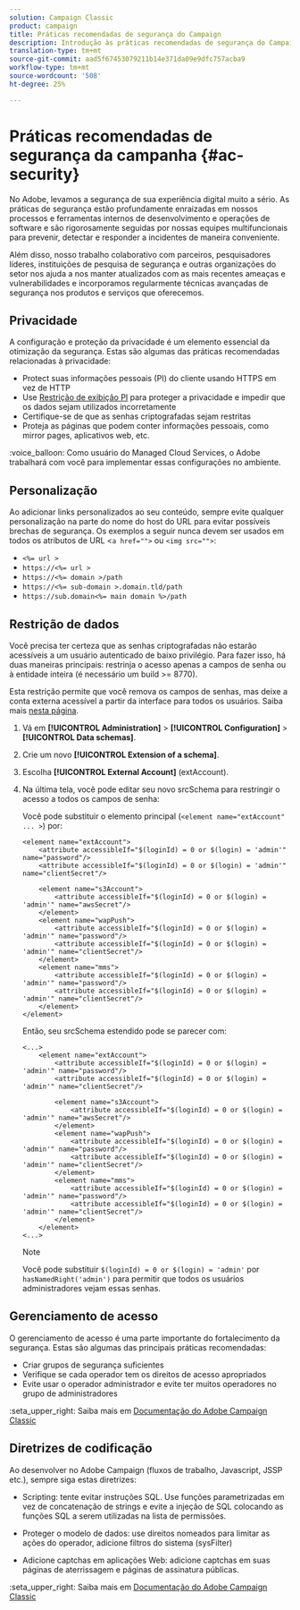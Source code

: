 ```yaml
---
solution: Campaign Classic
product: campaign
title: Práticas recomendadas de segurança do Campaign
description: Introdução às práticas recomendadas de segurança do Campaign
translation-type: tm+mt
source-git-commit: aad5f67453079211b14e371da09e9dfc757acba9
workflow-type: tm+mt
source-wordcount: '508'
ht-degree: 25%

---
```


# Práticas recomendadas de segurança da campanha {#ac-security}

No Adobe, levamos a segurança de sua experiência digital muito a sério. As práticas de segurança estão profundamente enraizadas em nossos processos e ferramentas internos de desenvolvimento e operações de software e são rigorosamente seguidas por nossas equipes multifuncionais para prevenir, detectar e responder a incidentes de maneira conveniente.

Além disso, nosso trabalho colaborativo com parceiros, pesquisadores líderes, instituições de pesquisa de segurança e outras organizações do setor nos ajuda a nos manter atualizados com as mais recentes ameaças e vulnerabilidades e incorporamos regularmente técnicas avançadas de segurança nos produtos e serviços que oferecemos.

## Privacidade

A configuração e proteção da privacidade é um elemento essencial da otimização da segurança. Estas são algumas das práticas recomendadas relacionadas à privacidade:

* Protect suas informações pessoais (PI) do cliente usando HTTPS em vez de HTTP
* Use [Restrição de exibição PI](../dev/restrict-pi-view.md) para proteger a privacidade e impedir que os dados sejam utilizados incorretamente
* Certifique-se de que as senhas criptografadas sejam restritas
* Proteja as páginas que podem conter informações pessoais, como mirror pages, aplicativos web, etc.

:voice_balloon: Como usuário do Managed Cloud Services, o Adobe trabalhará com você para implementar essas configurações no ambiente.

## Personalização

Ao adicionar links personalizados ao seu conteúdo, sempre evite qualquer personalização na parte do nome do host do URL para evitar possíveis brechas de segurança. Os exemplos a seguir nunca devem ser usados em todos os atributos de URL &lt;`a href="">` ou `<img src="">`:

* `<%= url >`
* `https://<%= url >`
* `https://<%= domain >/path`
* `https://<%= sub-domain >.domain.tld/path`
* `https://sub.domain<%= main domain %>/path`

## Restrição de dados

Você precisa ter certeza que as senhas criptografadas não estarão acessíveis a um usuário autenticado de baixo privilégio. Para fazer isso, há duas maneiras principais: restrinja o acesso apenas a campos de senha ou à entidade inteira (é necessário um build >= 8770).

Esta restrição permite que você remova os campos de senhas, mas deixe a conta externa acessível a partir da interface para todos os usuários. Saiba mais [nesta página](../dev/restrict-pi-view.md).

1. Vá em **[!UICONTROL Administration]** > **[!UICONTROL Configuration]** > **[!UICONTROL Data schemas]**.

1. Crie um novo **[!UICONTROL Extension of a schema]**.

1. Escolha **[!UICONTROL External Account]** (extAccount).

1. Na última tela, você pode editar seu novo srcSchema para restringir o acesso a todos os campos de senha:

   Você pode substituir o elemento principal (`<element name="extAccount" ... >`) por:

   ```
   <element name="extAccount">
       <attribute accessibleIf="$(loginId) = 0 or $(login) = 'admin'" name="password"/>
       <attribute accessibleIf="$(loginId) = 0 or $(login) = 'admin'" name="clientSecret"/>
   
       <element name="s3Account">
           <attribute accessibleIf="$(loginId) = 0 or $(login) = 'admin'" name="awsSecret"/>
       </element>
       <element name="wapPush">
           <attribute accessibleIf="$(loginId) = 0 or $(login) = 'admin'" name="password"/>
           <attribute accessibleIf="$(loginId) = 0 or $(login) = 'admin'" name="clientSecret"/>
       </element>
       <element name="mms">
           <attribute accessibleIf="$(loginId) = 0 or $(login) = 'admin'" name="password"/>
           <attribute accessibleIf="$(loginId) = 0 or $(login) = 'admin'" name="clientSecret"/>
       </element>
   </element>
   ```

   Então, seu srcSchema estendido pode se parecer com:

   ```
   <...>
       <element name="extAccount">
           <attribute accessibleIf="$(loginId) = 0 or $(login) = 'admin'" name="password"/>
           <attribute accessibleIf="$(loginId) = 0 or $(login) = 'admin'" name="clientSecret"/>
   
           <element name="s3Account">
               <attribute accessibleIf="$(loginId) = 0 or $(login) = 'admin'" name="awsSecret"/>
           </element>
           <element name="wapPush">
               <attribute accessibleIf="$(loginId) = 0 or $(login) = 'admin'" name="password"/>
               <attribute accessibleIf="$(loginId) = 0 or $(login) = 'admin'" name="clientSecret"/>
           </element>
           <element name="mms">
               <attribute accessibleIf="$(loginId) = 0 or $(login) = 'admin'" name="password"/>
               <attribute accessibleIf="$(loginId) = 0 or $(login) = 'admin'" name="clientSecret"/>
           </element>
       </element>
   <...> 
   ```

   >[!NOTE]
   >
   >Você pode substituir `$(loginId) = 0 or $(login) = 'admin'` por `hasNamedRight('admin')` para permitir que todos os usuários administradores vejam essas senhas.


## Gerenciamento de acesso

O gerenciamento de acesso é uma parte importante do fortalecimento da segurança. Estas são algumas das principais práticas recomendadas:

* Criar grupos de segurança suficientes
* Verifique se cada operador tem os direitos de acesso apropriados
* Evite usar o operador administrador e evite ter muitos operadores no grupo de administradores

:seta_upper_right: Saiba mais em [Documentação do Adobe Campaign Classic](https://experienceleague.adobe.com/docs/campaign-classic/using/installing-campaign-classic/security-privacy/access-management.html?lang=en#webapp-operator)

## Diretrizes de codificação

Ao desenvolver no Adobe Campaign (fluxos de trabalho, Javascript, JSSP etc.), sempre siga estas diretrizes:

* Scripting: tente evitar instruções SQL. Use funções parametrizadas em vez de concatenação de strings e evite a injeção de SQL colocando as funções SQL a serem utilizadas na lista de permissões.

* Proteger o modelo de dados: use direitos nomeados para limitar as ações do operador, adicione filtros do sistema (sysFilter)

* Adicione captchas em aplicações Web: adicione captchas em suas páginas de aterrissagem e páginas de assinatura públicas.

:seta_upper_right: Saiba mais em [Documentação do Adobe Campaign Classic](https://experienceleague.adobe.com/docs/campaign-classic/using/installing-campaign-classic/security-privacy/scripting-coding-guidelines.html?lang=en#installing-campaign-classic)
